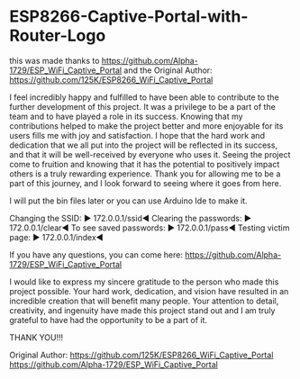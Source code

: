 # ESP8266-Captive-Portal-with-Router-Logo
this was made thanks to https://github.com/Alpha-1729/ESP_WiFi_Captive_Portal and the Original Author: https://github.com/125K/ESP8266_WiFi_Captive_Portal


I feel incredibly happy and fulfilled to have been able to contribute to the further development of this project. It was a privilege to be a part of the team 
and to have played a role in its success. Knowing that my contributions helped to make the project better and more enjoyable for its users fills me with joy 
and satisfaction. I hope that the hard work and dedication that we all put into the project will be reflected in its success, and that it will be well-received
by everyone who uses it. Seeing the project come to fruition and knowing that it has the potential to positively impact others is a truly rewarding experience.
Thank you for allowing me to be a part of this journey, and I look forward to seeing where it goes from here.

I will put the bin files later or you can use Arduino Ide to make it.

Changing the SSID: ▶️ 172.0.0.1/ssid◀️
Clearing the passwords: ▶️ 172.0.0.1/clear◀️
To see saved passwords: ▶️ 172.0.0.1/pass◀️
Testing victim page: ▶️ 172.0.0.1/index◀️

If you have any questions, you can come here: https://github.com/Alpha-1729/ESP_WiFi_Captive_Portal

I would like to express my sincere gratitude to the person who made this project possible. Your hard work, dedication, and vision have resulted in an incredible
creation that will benefit many people. Your attention to detail, creativity, and ingenuity have made this project stand out and I am truly grateful to have had 
the opportunity to be a part of it.

THANK YOU!!!

Original Author: https://github.com/125K/ESP8266_WiFi_Captive_Portal
https://github.com/Alpha-1729/ESP_WiFi_Captive_Portal
